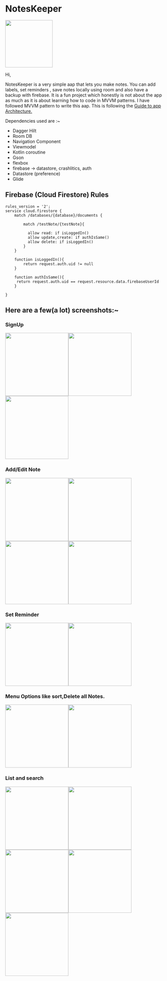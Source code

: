 # NotesKeeper
<a href="/apk/app-debug.apk"><img src = "/screenshots/downlaod_apk.png" width=150/></a><p> 
Hi,<p>
NotesKeeper is a very simple aap that lets you make notes. You can add labels, set reminders , save notes locally using room and also have a backup with firebase.
It is a fun project which honestly is not about the app as much as it is about learning how to code in MVVM patterns.
I have followed MVVM pattern to write this aap. This is following the <a href="https://developer.android.com/jetpack/guide" >Guide to app Architecture.</a><p>
Dependencies used are :~

  - Dagger Hilt
  - Room DB
  - Navigation Component
  - Viewmodel
  - Kotlin coroutine
  - Gson
  - flexbox
  - firebase -> datastore, crashlitics, auth
  - Datastore (preference)
  - Glide
## Firebase (Cloud Firestore) Rules
```
rules_version = '2';
service cloud.firestore {
    match /databases/{database}/documents {
    
        match /testNote/{testNote}{
        
          allow read: if isLoggedIn()
          allow update,create: if authIsSame()
          allow delete: if isLoggedIn()          
        }
    }
    
    function isLoggedIn(){
    	return request.auth.uid != null
    }
    
    function authIsSame(){
     return request.auth.uid == request.resource.data.firebaseUserId
    }
    
} 
```
## Here are a few(a lot) screenshots:~<p>
  
### SignUp
<img src=/screenshots/notesKeeper1.jpg width=200 /><img src=/screenshots/notesKeeper3.jpg width=200 /><img src=/screenshots/notesKeeper4.jpg width=200 />
  
### Add/Edit Note
<img src=/screenshots/notesKeeper5.jpg width=200 /><img src=/screenshots/notesKeeper8.jpg width=200 /><img src=/screenshots/notesKeeper10.jpg width=200 /><img src=/screenshots/notesKeeper13.jpg width=200 />

### Set Reminder
<img src=/screenshots/notesKeeper7.jpg width=200 /><img src=/screenshots/notesKeeper9.jpg width=200 />
### Menu Options like sort,Delete all Notes.
<img src=/screenshots/notesKeeper11.jpg width=200 /><img src=/screenshots/notesKeeper12.jpg width=200 />

### List and search
 <img src=/screenshots/notesKeeper2.jpg width=200 /><img src=/screenshots/notesKeeper14.jpg width=200 /><img src=/screenshots/notesKeeper15.jpg width=200 /><img src=/screenshots/notesKeeper16.jpg width=200 /><img src=/screenshots/notesKeeper6.jpg width=200 />
